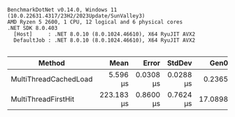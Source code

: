 ```

BenchmarkDotNet v0.14.0, Windows 11 (10.0.22631.4317/23H2/2023Update/SunValley3)
AMD Ryzen 5 2600, 1 CPU, 12 logical and 6 physical cores
.NET SDK 8.0.403
  [Host]     : .NET 8.0.10 (8.0.1024.46610), X64 RyuJIT AVX2
  DefaultJob : .NET 8.0.10 (8.0.1024.46610), X64 RyuJIT AVX2


```
| Method                | Mean       | Error     | StdDev    | Gen0    | Gen1   | Allocated |
|---------------------- |-----------:|----------:|----------:|--------:|-------:|----------:|
| MultiThreadCachedLoad |   5.596 μs | 0.0308 μs | 0.0288 μs |  0.2365 |      - |    1008 B |
| MultiThreadFirstHit   | 223.183 μs | 0.8600 μs | 0.7624 μs | 17.0898 | 0.4883 |   70669 B |
